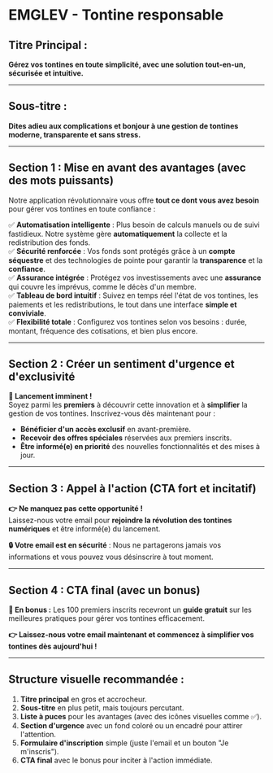 # **EMGLEV - Tontine responsable**

## **Titre Principal :**

**Gérez vos tontines en toute simplicité, avec une solution tout-en-un, sécurisée et intuitive.**

---

## **Sous-titre :**

**Dites adieu aux complications et bonjour à une gestion de tontines moderne, transparente et sans stress.**

---

## **Section 1 : Mise en avant des avantages (avec des mots puissants)**

Notre application révolutionnaire vous offre **tout ce dont vous avez besoin** pour gérer vos tontines en toute confiance :

✅ **Automatisation intelligente** : Plus besoin de calculs manuels ou de suivi fastidieux. Notre système gère **automatiquement** la collecte et la redistribution des fonds.  
✅ **Sécurité renforcée** : Vos fonds sont protégés grâce à un **compte séquestre** et des technologies de pointe pour garantir la **transparence** et la **confiance**.  
✅ **Assurance intégrée** : Protégez vos investissements avec une **assurance** qui couvre les imprévus, comme le décès d'un membre.  
✅ **Tableau de bord intuitif** : Suivez en temps réel l'état de vos tontines, les paiements et les redistributions, le tout dans une interface **simple et conviviale**.  
✅ **Flexibilité totale** : Configurez vos tontines selon vos besoins : durée, montant, fréquence des cotisations, et bien plus encore.

---

## **Section 2 : Créer un sentiment d'urgence et d'exclusivité**

**🚀 Lancement imminent !**  
Soyez parmi les **premiers** à découvrir cette innovation et à **simplifier** la gestion de vos tontines. Inscrivez-vous dès maintenant pour :

- **Bénéficier d'un accès exclusif** en avant-première.
- **Recevoir des offres spéciales** réservées aux premiers inscrits.
- **Être informé(e) en priorité** des nouvelles fonctionnalités et des mises à jour.

---

## **Section 3 : Appel à l'action (CTA fort et incitatif)**

**👉 Ne manquez pas cette opportunité !**  
Laissez-nous votre email pour **rejoindre la révolution des tontines numériques** et être informé(e) du lancement.

**🔒 Votre email est en sécurité** : Nous ne partagerons jamais vos informations et vous pouvez vous désinscrire à tout moment.

---

## **Section 4 : CTA final (avec un bonus)**

**🎁 En bonus :** Les 100 premiers inscrits recevront un **guide gratuit** sur les meilleures pratiques pour gérer vos tontines efficacement.

**👉 Laissez-nous votre email maintenant et commencez à simplifier vos tontines dès aujourd'hui !**

---

## **Structure visuelle recommandée :**

1. **Titre principal** en gros et accrocheur.
2. **Sous-titre** en plus petit, mais toujours percutant.
3. **Liste à puces** pour les avantages (avec des icônes visuelles comme ✅).
4. **Section d'urgence** avec un fond coloré ou un encadré pour attirer l'attention.
5. **Formulaire d'inscription** simple (juste l'email et un bouton "Je m'inscris").
6. **CTA final** avec le bonus pour inciter à l'action immédiate.
